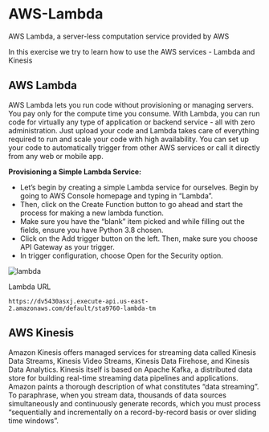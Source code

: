 # AWS-Lambda
AWS Lambda, a server-less computation service provided by AWS 

In this exercise we try to learn how to use the AWS services - Lambda and Kinesis

## AWS Lambda
AWS Lambda lets you run code without provisioning or managing servers. You pay only for the compute time you consume.
With Lambda, you can run code for virtually any type of application or backend service - all with zero administration. Just upload your code and Lambda takes care of everything required to run and scale your code with high availability. You can set up your code to automatically trigger from other AWS services or call it directly from any web or mobile app.

**Provisioning a Simple Lambda Service:**
- Let’s begin by creating a simple Lambda service for ourselves. Begin by going to AWS Console homepage and typing in “Lambda”.
- Then, click on the Create Function button to go ahead and start the process for making a new lambda function.
- Make sure you have the “blank” item picked and while filling out the fields, ensure you have Python 3.8 chosen.
- Click on the Add trigger button on the left. Then, make sure you choose API Gateway as your trigger.
- In trigger configuration, choose Open for the Security option.

![lambda](https://user-images.githubusercontent.com/6689256/82111699-f09a3700-9714-11ea-80a3-104107632145.PNG)

Lambda URL
```
https://dv5430asxj.execute-api.us-east-2.amazonaws.com/default/sta9760-lambda-tm
```


## AWS Kinesis
Amazon Kinesis offers managed services for streaming data called Kinesis Data Streams, Kinesis Video Streams, Kinesis Data Firehose, and Kinesis Data Analytics. Kinesis itself is based on Apache Kafka, a distributed data store for building real-time streaming data pipelines and applications. Amazon paints a thorough description of what constitutes “data streaming”. To paraphrase, when you stream data, thousands of data sources simultaneously and continuously generate records, which you must process “sequentially and incrementally on a record-by-record basis or over sliding time windows”.


